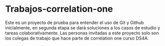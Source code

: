 # Trabajos-correlation-one
Este es un proyecto de prueba para entender el uso de Git y Github inicialmente, en segunda etapa se dará soluciones a los casos de estudio y tareas colaborativamente.
Las personas invitadas a este proyecto solo son los colegas de trabajo que hace parte de correlation one curso DS4A.
